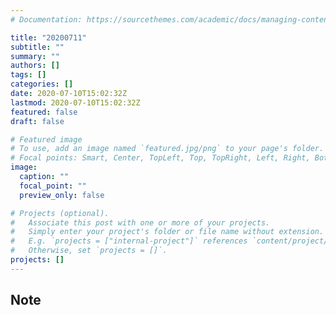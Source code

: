 ```yaml
---
# Documentation: https://sourcethemes.com/academic/docs/managing-content/

title: "20200711"
subtitle: ""
summary: ""
authors: []
tags: []
categories: []
date: 2020-07-10T15:02:32Z
lastmod: 2020-07-10T15:02:32Z
featured: false
draft: false

# Featured image
# To use, add an image named `featured.jpg/png` to your page's folder.
# Focal points: Smart, Center, TopLeft, Top, TopRight, Left, Right, BottomLeft, Bottom, BottomRight.
image:
  caption: ""
  focal_point: ""
  preview_only: false

# Projects (optional).
#   Associate this post with one or more of your projects.
#   Simply enter your project's folder or file name without extension.
#   E.g. `projects = ["internal-project"]` references `content/project/deep-learning/index.md`.
#   Otherwise, set `projects = []`.
projects: []
---
```


## Note

